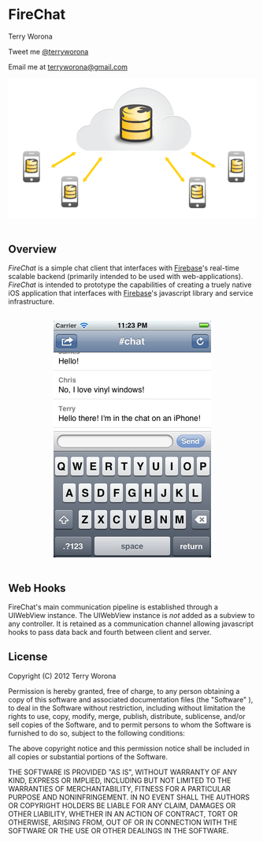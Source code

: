 # FireChat

<p>
	Terry Worona
</p>

<p>
	Tweet me <a href="http://www.twitter.com/terryworona">@terryworona</a>
</p>

<p>
	Email me at <a href="mailto:terryworona@gmail.com">terryworona@gmail.com</a>
</p>

<center>
	<img src="/screens/firechat.png">
</center>

<br/>

## Overview

*FireChat* is a simple chat client that interfaces with <a href="http://www.firebase.com/">Firebase</a>'s real-time scalable backend (primarily intended to be used with web-applications). *FireChat* is intended to prototype the capabilities of creating a truely native iOS application that interfaces with <a href="http://www.firebase.com/">Firebase</a>'s javascript library and service infrastructure.

<br/>

<center>
	<img src="/screens/iphone.png">
</center>

<br/>

## Web Hooks

FireChat's main communication pipeline is established through a UIWebView instance. The UIWebView instance is *not* added as a subview to any controller. It is retained as a communication channel allowing javascript hooks to pass data back and fourth between client and server.


## License

Copyright (C) 2012 Terry Worona

Permission is hereby granted, free of charge, to any person obtaining a copy of this software and associated documentation files (the "Software" ), to deal in the Software without restriction, including without limitation the rights to use, copy, modify, merge, publish, distribute, sublicense, and/or sell copies of the Software, and to permit persons to whom the Software is furnished to do so, subject to the following conditions:

The above copyright notice and this permission notice shall be included in all copies or substantial portions of the Software.

THE SOFTWARE IS PROVIDED "AS IS", WITHOUT WARRANTY OF ANY KIND, EXPRESS OR IMPLIED, INCLUDING BUT NOT LIMITED TO THE WARRANTIES OF MERCHANTABILITY, FITNESS FOR A PARTICULAR PURPOSE AND NONINFRINGEMENT. IN NO EVENT SHALL THE AUTHORS OR COPYRIGHT HOLDERS BE LIABLE FOR ANY CLAIM, DAMAGES OR OTHER LIABILITY, WHETHER IN AN ACTION OF CONTRACT, TORT OR OTHERWISE, ARISING FROM, OUT OF OR IN CONNECTION WITH THE SOFTWARE OR THE USE OR OTHER DEALINGS IN THE SOFTWARE.